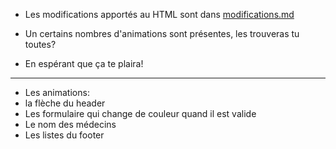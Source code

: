 * Les modifications apportés au HTML sont dans [modifications.md](modifications.md)

* Un certains nombres d'animations sont présentes, les trouveras tu toutes?

* En espérant que ça te plaira!

---

* Les animations:
* la flèche du header
* Les formulaire qui change de couleur quand il est valide
* Le nom des médecins
* Les listes du footer